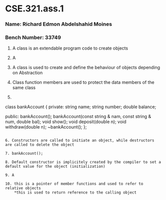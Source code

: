 # CSE.321.ass.1
### Name: Richard Edmon Abdelshahid Moines
### Bench Number: 33749

1. A class is an extendable program code to create objects

2. A

3. A class is used to create and define the behaviour of objects depending on Abstraction

4. Class function members are used to protect the data members of the same class

5. ```
class bankAccount {
 private:
  string name;
  string number;
  double balance;

 public:
  bankAccount();
  bankAccount(const string & nam, const string & num, double bal);
  void show();
  void deposit(double n);
  void withdraw(double n);
  ~bankAccount();
};

```

6. Constructors are called to initiate an object, while destructors are called to delete the object

7. bankAccount();

8. Default constructor is implicitely created by the compiler to set a default value for the object (initialization)

9. A

10. this is a pointer of member functions and used to refer to relative objects
    *this is used to return reference to the calling object
